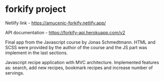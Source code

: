 # forkify project
Netlify link - https://amucenic-forkify.netlify.app/

API documentation - https://forkify-api.herokuapp.com/v2

Final app from the Javascript course by Jonas Schmedtmann. HTML and SCSS were provided by the author of the course and the JS part was implement in the last sections. 

Javascript recipe application with MVC architecture. 
Implemented features as: search, add new recipes, bookmark recipes and increase number of servings.   
